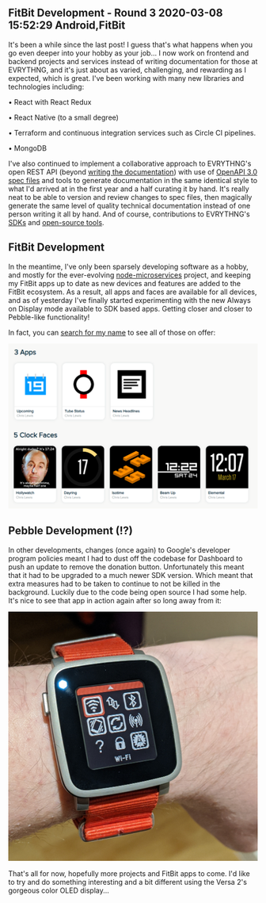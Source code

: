 FitBit Development - Round 3
2020-03-08 15:52:29
Android,FitBit
---

It's been a while since the last post! I guess that's what happens when you go even deeper into your hobby as your job... I now work on frontend and backend projects and services instead of writing documentation for those at EVRYTHNG, and it's just about as varied, challenging, and rewarding as I expected, which is great. I've been working with many new libraries and technologies including:

 • React with React Redux

 • React Native (to a small degree)

 • Terraform and continuous integration services such as Circle CI pipelines.

 • MongoDB

I've also continued to implement a collaborative approach to EVRYTHNG's open REST API (beyond <a href="https://developers.evrythng.com/docs">writing the documentation</a>) with use of <a href="https://github.com/evrythng/openapi">OpenAPI 3.0 spec files</a> and tools to generate documentation in the same identical style to what I'd arrived at in the first year and a half curating it by hand. It's really neat to be able to version and review changes to spec files, then magically generate the same level of quality technical documentation instead of one person writing it all by hand. And of course, contributions to EVRYTHNG's <a href="https://github.com/evrythng/evrythng.js">SDKs</a> and <a href="https://github.com/evrythng/evrythng-cli">open-source tools</a>.

## FitBit Development

In the meantime, I've only been sparsely developing software as a hobby, and mostly for the ever-evolving <a href="https://github.com/c-d-lewis/node-microservices">node-microservices</a> project, and keeping my FitBit apps up to date as new devices and features are added to the FitBit ecosystem. As a result, all apps and faces are available for all devices, and as of yesterday I've finally started experimenting with the new Always on Display mode available to SDK based apps. Getting closer and closer to Pebble-like functionality!

In fact, you can <a href="https://gallery.fitbit.com/search?terms=chris%20lewis">search for my name</a> to see all of those on offer:

![](/assets/import/media/2020/03/fitbit-round-3.png)

## Pebble Development (!?)

In other developments, changes (once again) to Google's developer program policies meant I had to dust off the codebase for Dashboard to push an update to remove the donation button. Unfortunately this meant that it had to be upgraded to a much newer SDK version. Which meant that extra measures had to be taken to continue to not be killed in the background. Luckily due to the code being open source I had some help. It's nice to see that app in action again after so long away from it:

![](/assets/import/media/2020/03/img_20200204_210524.jpg)

That's all for now, hopefully more projects and FitBit apps to come. I'd like to try and do something interesting and a bit different using the Versa 2's gorgeous color OLED display...
